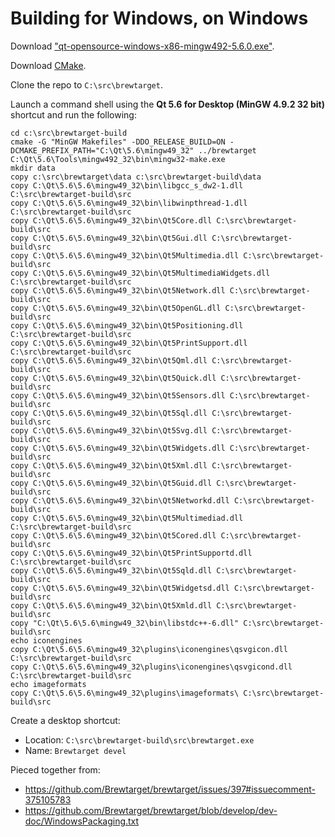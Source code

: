 # Building for Windows, on Windows

Download ["qt-opensource-windows-x86-mingw492-5.6.0.exe"](https://download.qt.io/archive/qt/5.6/5.6.0/).

Download [CMake](https://cmake.org/download/).

Clone the repo to `C:\src\brewtarget`.

Launch a command shell using the **Qt 5.6 for Desktop (MinGW 4.9.2 32 bit)** shortcut and run the following:

```
cd c:\src\brewtarget-build
cmake -G "MinGW Makefiles" -DDO_RELEASE_BUILD=ON -DCMAKE_PREFIX_PATH="C:\Qt\5.6\mingw49_32" ../brewtarget
C:\Qt\5.6\Tools\mingw492_32\bin\mingw32-make.exe
mkdir data
copy c:\src\brewtarget\data c:\src\brewtarget-build\data
copy C:\Qt\5.6\5.6\mingw49_32\bin\libgcc_s_dw2-1.dll C:\src\brewtarget-build\src
copy C:\Qt\5.6\5.6\mingw49_32\bin\libwinpthread-1.dll C:\src\brewtarget-build\src
copy C:\Qt\5.6\5.6\mingw49_32\bin\Qt5Core.dll C:\src\brewtarget-build\src
copy C:\Qt\5.6\5.6\mingw49_32\bin\Qt5Gui.dll C:\src\brewtarget-build\src
copy C:\Qt\5.6\5.6\mingw49_32\bin\Qt5Multimedia.dll C:\src\brewtarget-build\src
copy C:\Qt\5.6\5.6\mingw49_32\bin\Qt5MultimediaWidgets.dll C:\src\brewtarget-build\src
copy C:\Qt\5.6\5.6\mingw49_32\bin\Qt5Network.dll C:\src\brewtarget-build\src
copy C:\Qt\5.6\5.6\mingw49_32\bin\Qt5OpenGL.dll C:\src\brewtarget-build\src
copy C:\Qt\5.6\5.6\mingw49_32\bin\Qt5Positioning.dll C:\src\brewtarget-build\src
copy C:\Qt\5.6\5.6\mingw49_32\bin\Qt5PrintSupport.dll C:\src\brewtarget-build\src
copy C:\Qt\5.6\5.6\mingw49_32\bin\Qt5Qml.dll C:\src\brewtarget-build\src
copy C:\Qt\5.6\5.6\mingw49_32\bin\Qt5Quick.dll C:\src\brewtarget-build\src
copy C:\Qt\5.6\5.6\mingw49_32\bin\Qt5Sensors.dll C:\src\brewtarget-build\src
copy C:\Qt\5.6\5.6\mingw49_32\bin\Qt5Sql.dll C:\src\brewtarget-build\src
copy C:\Qt\5.6\5.6\mingw49_32\bin\Qt5Svg.dll C:\src\brewtarget-build\src
copy C:\Qt\5.6\5.6\mingw49_32\bin\Qt5Widgets.dll C:\src\brewtarget-build\src
copy C:\Qt\5.6\5.6\mingw49_32\bin\Qt5Xml.dll C:\src\brewtarget-build\src
copy C:\Qt\5.6\5.6\mingw49_32\bin\Qt5Guid.dll C:\src\brewtarget-build\src
copy C:\Qt\5.6\5.6\mingw49_32\bin\Qt5Networkd.dll C:\src\brewtarget-build\src
copy C:\Qt\5.6\5.6\mingw49_32\bin\Qt5Multimediad.dll C:\src\brewtarget-build\src
copy C:\Qt\5.6\5.6\mingw49_32\bin\Qt5Cored.dll C:\src\brewtarget-build\src
copy C:\Qt\5.6\5.6\mingw49_32\bin\Qt5PrintSupportd.dll C:\src\brewtarget-build\src
copy C:\Qt\5.6\5.6\mingw49_32\bin\Qt5Sqld.dll C:\src\brewtarget-build\src
copy C:\Qt\5.6\5.6\mingw49_32\bin\Qt5Widgetsd.dll C:\src\brewtarget-build\src
copy C:\Qt\5.6\5.6\mingw49_32\bin\Qt5Xmld.dll C:\src\brewtarget-build\src
copy "C:\Qt\5.6\5.6\mingw49_32\bin\libstdc++-6.dll" C:\src\brewtarget-build\src
echo iconengines
copy C:\Qt\5.6\5.6\mingw49_32\plugins\iconengines\qsvgicon.dll C:\src\brewtarget-build\src
copy C:\Qt\5.6\5.6\mingw49_32\plugins\iconengines\qsvgicond.dll C:\src\brewtarget-build\src
echo imageformats
copy C:\Qt\5.6\5.6\mingw49_32\plugins\imageformats\ C:\src\brewtarget-build\src

```

Create a desktop shortcut:

  * Location: `C:\src\brewtarget-build\src\brewtarget.exe`
  * Name: `Brewtarget devel`

Pieced together from:

* https://github.com/Brewtarget/brewtarget/issues/397#issuecomment-375105783
* https://github.com/Brewtarget/brewtarget/blob/develop/dev-doc/WindowsPackaging.txt
